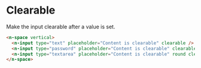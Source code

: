 # Clearable

Make the input clearable after a value is set.

```html
<n-space vertical>
  <n-input type="text" placeholder="Content is clearable" clearable />
  <n-input type="password" placeholder="Content is clearable" clearable />
  <n-input type="textarea" placeholder="Content is clearable" round clearable />
</n-space>
```
